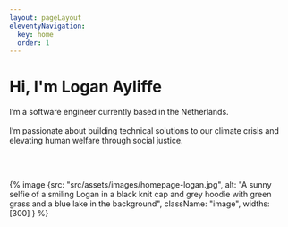 ```yaml
---
layout: pageLayout
eleventyNavigation:
  key: home
  order: 1
---
```


# Hi, I'm Logan Ayliffe

I’m a software engineer currently based in the Netherlands.
<br><br>
I’m passionate about building technical solutions to our climate crisis and elevating human welfare through social justice.
<br><br>

<br>

{% image {src: "src/assets/images/homepage-logan.jpg", alt: "A sunny selfie of a smiling Logan in a black knit cap and grey hoodie with green grass and a blue lake in the background", className: "image", widths: [300] } %}

